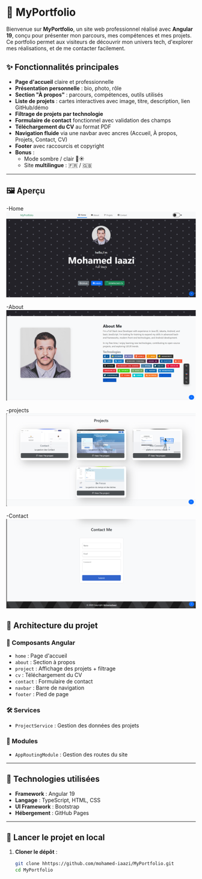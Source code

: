 # 💼 MyPortfolio

Bienvenue sur **MyPortfolio**, un site web professionnel réalisé avec **Angular 19**, conçu pour présenter mon parcours, mes compétences et mes projets. Ce portfolio permet aux visiteurs de découvrir mon univers tech, d'explorer mes réalisations, et de me contacter facilement.

## ✨ Fonctionnalités principales

- **Page d'accueil** claire et professionnelle
- **Présentation personnelle** : bio, photo, rôle
- **Section "À propos"** : parcours, compétences, outils utilisés
- **Liste de projets** : cartes interactives avec image, titre, description, lien GitHub/démo
- **Filtrage de projets par technologie**
- **Formulaire de contact** fonctionnel avec validation des champs
- **Téléchargement du CV** au format PDF
- **Navigation fluide** via une navbar avec ancres (Accueil, À propos, Projets, Contact, CV)
- **Footer** avec raccourcis et copyright
- **Bonus** :
  - Mode sombre / clair 🌙☀️
  - Site **multilingue** : 🇫🇷 / 🇬🇧

---

## 🖼️ Aperçu
-Home
![alt text](image.png)

-About
![alt text](image-1.png)

-projects
![alt text](image-2.png)

-Contact
![alt text](image-3.png)

## 🧱 Architecture du projet

### 📁 Composants Angular

- `home` : Page d'accueil
- `about` : Section à propos
- `project` : Affichage des projets + filtrage
- `cv` : Téléchargement du CV
- `contact` : Formulaire de contact
- `navbar` : Barre de navigation
- `footer` : Pied de page

### 🛠️ Services

- `ProjectService` : Gestion des données des projets

### 🧭 Modules

- `AppRoutingModule` : Gestion des routes du site

---

## 🧰 Technologies utilisées

- **Framework** : Angular 19
- **Langage** : TypeScript, HTML, CSS
- **UI Framework** :  Bootstrap
- **Hébergement** : GitHub Pages

---

## 🚀 Lancer le projet en local

1. **Cloner le dépôt** :
   ```bash
   git clone hhttps://github.com/mohamed-iaazi/MyPortfolio.git
   cd MyPortfolio
